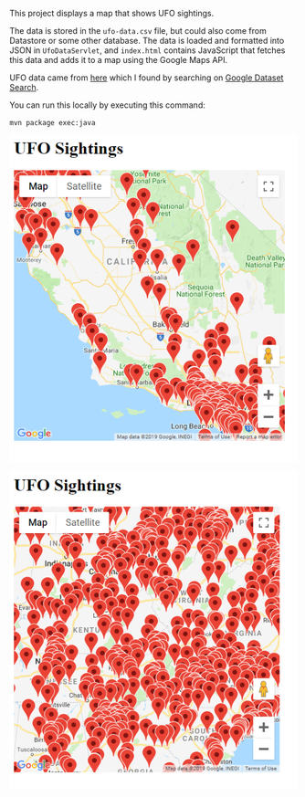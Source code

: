 This project displays a map that shows UFO sightings.

The data is stored in the `ufo-data.csv` file, but could also come from
Datastore or some other database. The data is loaded and formatted into JSON in
`UfoDataServlet`, and `index.html` contains JavaScript that fetches this data
and adds it to a map using the Google Maps API.

UFO data came from [here](https://data.world/timothyrenner/ufo-sightings) which
I found by searching on
[Google Dataset Search](https://toolbox.google.com/datasetsearch).

You can run this locally by executing this command:

```bash
mvn package exec:java
```

![UFO data on map](screenshot-1.png)

![UFO data on map](screenshot-2.png)

